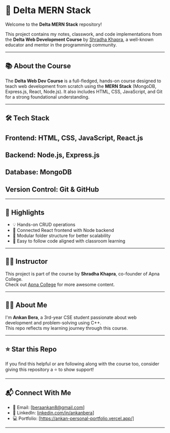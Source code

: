 # 🚀 Delta MERN Stack

Welcome to the **Delta MERN Stack** repository!  

This project contains my notes, classwork, and code implementations from the **Delta Web Development Course** by [Shradha Khapra](https://www.instagram.com/shradhakhapra/?hl=en), a well-known educator and mentor in the programming community.

---

## 📚 About the Course

The **Delta Web Dev Course** is a full-fledged, hands-on course designed to teach web development from scratch using the **MERN Stack** (MongoDB, Express.js, React, Node.js). It also includes HTML, CSS, JavaScript, and Git for a strong foundational understanding.

---

## 🛠️ Tech Stack

## **Frontend**: HTML, CSS, JavaScript, React.js  
## **Backend**: Node.js, Express.js  
## **Database**: MongoDB  
## **Version Control**: Git & GitHub  

---

## 📌 Highlights

- 💡 Hands-on CRUD operations  
- 🔗 Connected React frontend with Node backend  
- 🧩 Modular folder structure for better scalability  
- 🧠 Easy to follow code aligned with classroom learning  

---

## 👩‍🏫 Instructor

This project is part of the course by **Shradha Khapra**, co-founder of Apna College.  
Check out [Apna College](https://www.apnacollege.in/) for more awesome content.

---

## 🙋‍♂️ About Me

I'm **Ankan Bera**, a 3rd-year CSE student passionate about web development and problem-solving using C++.  
This repo reflects my learning journey through this course.

---

## ⭐️ Star this Repo

If you find this helpful or are following along with the course too, consider giving this repository a ⭐️ to show support!

---

## 📬 Connect With Me

- 📧 Email: [beraankan8@gmail.com]  
- 🔗 LinkedIn: [linkedin.com/in/ankanbera](https://www.linkedin.com/in/ankanbera)]
- 💻 Portfolio: [https://ankan-personal-portfolio.vercel.app/]

---

